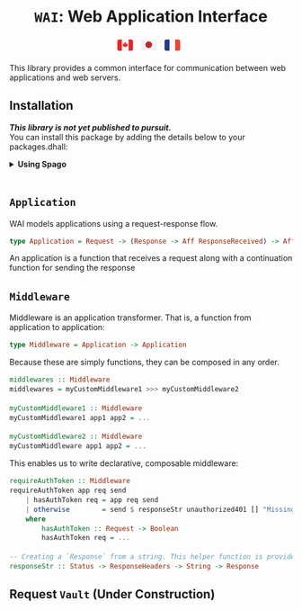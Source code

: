 <div align="center">
  <h1>
    <code>WAI</code>: Web Application Interface
  </h1>
</div>

<p align="center">
  <a href="https://github.com/Woody88/purescript-wai/blob/master/README.md"
    ><img
      height="30"
      src="https://raw.githubusercontent.com/Woody88/purescript-wai/master/docs/media/flag-ca.png"
      alt="English" /></a>
  &nbsp;
  <a
    href="https://github.com/Woody88/purescript-wai/blob/master/docs/ja-JP/README.md"
    ><img
      height="30"
      src="https://raw.githubusercontent.com/Woody88/purescript-wai/master/docs/media/flag-ja.png"
      alt="日本語" /></a>
  &nbsp;
  <a
    href="https://github.com/Woody88/purescript-wai/blob/master/docs/fr-FR/README.md"
    ><img
      height="30"
      src="https://raw.githubusercontent.com/Woody88/purescript-wai/master/docs/media/flag-fr.png"
      alt="Français" /></a>
  &nbsp;
</p>

This library provides a common interface for communication between web applications and web servers. 

## Installation

***This library is not yet published to pursuit.***  
You can install this package by adding the details below to your packages.dhall:

<details>
  <summary><strong>Using Spago</strong></summary>

```dhall
let additions =
  { wai =
      { dependencies = [ "aff", "effect", "http-types", "node-net", "vault" ]
      , repo =
          "https://github.com/Woody88/purescript-wai.git"
      , version =
          "master"
      }
  , http-types =
      { dependencies = [ "tuples", "unicode", "generics-rep" ]
      , repo =
          "https://github.com/Woody88/purescript-http-types.git"
      , version =
          "master"
      }
    , vault =
        { dependencies =   [ "console", "effect" , "functions" , "maybe" , "prelude" , "psci-support" , "refs" ]
        , repo = "https://github.com/Woody88/purescript-vault.git"
        , version = "master"
        }
  }
```

```console
user@user:~$ spago install wai
```
</details>

</br>

## `Application`

WAI models applications using a request-response flow.

```purescript
type Application = Request -> (Response -> Aff ResponseReceived) -> Aff ResponseReceived
```

An application is a function that receives a request along with a continuation function for sending the response

## `Middleware`

Middleware is an application transformer. That is, a function from application to application:

```purescript
type Middleware = Application -> Application
```

Because these are simply functions, they can be composed in any order.

```purescript
middlewares :: Middleware 
middlewares = myCustomMiddleware1 >>> myCustomMiddleware2

myCustomMiddleware1 :: Middleware 
myCustomMiddleware1 app1 app2 = ...

myCustomMiddleware2 :: Middleware 
myCustomMiddleware app1 app2 = ...
```

This enables us to write declarative, composable middleware:

```purescript
requireAuthToken :: Middleware 
requireAuthToken app req send 
    | hasAuthToken req = app req send 
    | otherwise        = send $ responseStr unauthorized401 [] "Missing Token!"
    where 
        hasAuthToken :: Request -> Boolean
        hasAuthToken req = ...

-- Creating a `Response` from a string. This helper function is provided by WAI. 
responseStr :: Status -> ResponseHeaders -> String -> Response
```


## Request `Vault` (Under Construction)
